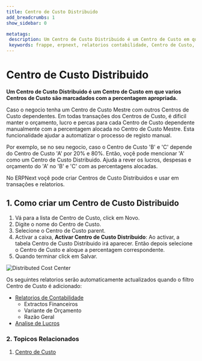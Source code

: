 ```yaml
---
title: Centro de Custo Distribuido
add_breadcrumbs: 1
show_sidebar: 0

metatags:
 description: Um Centro de Custo Distribuido é um Centro de Custo em que varios Centros de Custo são marcadados com a percentagem apropriada.
 keywords: frappe, erpnext, relatorios contabilidade, Centro de Custo, Entrada GL.
---
```


<!-- add-breadcrumbs -->
# Centro de Custo Distribuido

**Um Centro de Custo Distribuido é um Centro de Custo em que varios Centros de Custo são marcadados com a percentagem apropriada.**

Caso o negocio tenha um Centro de Custo Mestre com outros Centros de Custo dependentes. Em todas transações dos Centros de Custo, é dificil manter o orçamento, lucro e percas para cada Centro de Custo dependente manualmente com a percentagem alocada no Centro de Custo Mestre. Esta funcionalidade ajudar a automatizar o processo de registo manual.

Por exemplo, se no seu negocio, caso o Centro de Custo 'B' e 'C' depende do Centro de Custo 'A' por 20% e 80%. Então, voçê pode mencionar 'A' como um Centro de Custo Distribuido. Ajuda a rever os lucros, despesas e orçamento do 'A' no 'B' e 'C' com as percentagens alocadas.

No ERPNext voçê pode criar Centros de Custo Distribuidos e usar em transações e relatorios.

## 1. Como criar um Centro de Custo Distribuido
1. Vá para a lista de Centro de Custo, click em Novo.
1. Digite o nome do Centro de Custo.
1. Selecione o Centro de Custo parent.
1. Activar a caixa, **Activar Centro de Custo Distribuido**: Ao activar, a tabela Centro de Custo Distribuido irá aparecer. Então depois selecione o Centro de Custo e aloque a percentagem correspondente.
1. Quando terminar click em Salvar.

  <img class="screenshot" alt="Distributed Cost Center" src="{{docs_base_url}}/assets/img/accounts/distributed_cost_center.png">

Os seguintes relatorios serão automaticamente actualizados quando o filtro Centro de Custo é adicionado:

  * [Relatorios de Contabilidade](/docs/user/manual/pt/contabilidade/relatorios-contabilidade)
    * Extractos Financeiros
    * Variante de Orçamento
    * Razão Geral
  * [Analise de Lucros](/docs/user/manual/pt/contabilidade/artigos/rastreando-lucros-usando-centros-custo)

### 2. Topicos Relacionados
1. [Centro de Custo](/docs/user/manual/pt/contabilidade/centro-custo)
